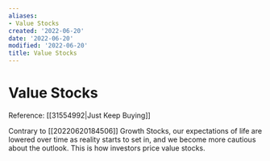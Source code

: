 ```yaml
---
aliases:
- Value Stocks
created: '2022-06-20'
date: '2022-06-20'
modified: '2022-06-20'
title: Value Stocks
---
```


# Value Stocks

Reference: [[31554992|Just Keep Buying]]

Contrary to [[20220620184506]] Growth Stocks, our expectations of life are lowered over time as reality starts to set in, and we become more cautious about the outlook. This is how investors price value stocks.